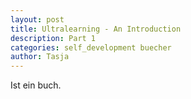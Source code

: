 ```yaml
---
layout: post
title: Ultralearning - An Introduction
description: Part 1
categories: self_development buecher
author: Tasja
---
```


Ist ein buch.
